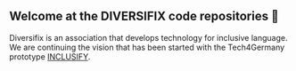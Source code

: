 ## Welcome at the DIVERSIFIX code repositories 👋

Diversifix is an association that develops technology for inclusive language. We are continuing the vision that has been started with the Tech4Germany prototype [INCLUSIFY](https://github.com/tech4germany/bam-inclusify).
